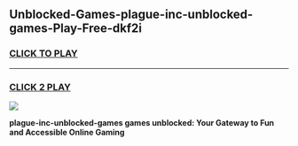
## Unblocked-Games-plague-inc-unblocked-games-Play-Free-dkf2i
<h3>
<a href="https://premium76.site?title=plague-inc-unblocked-games&ref=18A1">CLICK TO PLAY</a></h3>
<hr>

<h3>
<a href="https://premium76.site?title=plague-inc-unblocked-games&ref=18A1">CLICK 2 PLAY</a>
  
</h3>

<a href="https://premium76.site?title=plague-inc-unblocked-games&ref=18A1"><img src="https://clearcache.store/games.png"></a>


**plague-inc-unblocked-games games unblocked: Your Gateway to Fun and Accessible Online Gaming**
